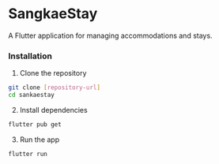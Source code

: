 # SangkaeStay

A Flutter application for managing accommodations and stays.

### Installation

1. Clone the repository
```bash
git clone [repository-url]
cd sankaestay
```

2. Install dependencies
```bash
flutter pub get
```

3. Run the app
```bash
flutter run
```

